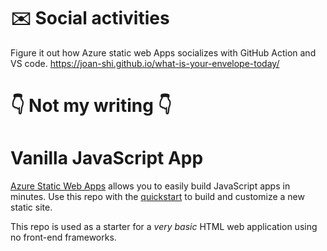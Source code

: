 # :envelope: Social activities
Figure it out how Azure static web Apps socializes with GitHub Action and VS code.
https://joan-shi.github.io/what-is-your-envelope-today/

# :point_down: Not my writing :point_down:

# Vanilla JavaScript App

[Azure Static Web Apps](https://docs.microsoft.com/azure/static-web-apps/overview) allows you to easily build JavaScript apps in minutes. Use this repo with the [quickstart](https://docs.microsoft.com/azure/static-web-apps/getting-started?tabs=vanilla-javascript) to build and customize a new static site.

This repo is used as a starter for a _very basic_ HTML web application using no front-end frameworks.
